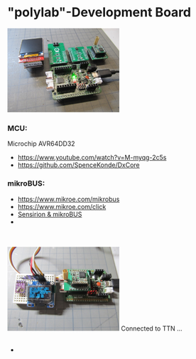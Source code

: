 # "polylab"-Development Board

<img src="Images/IMG_3666_20.jpg" alt="polylab" width="50%">

### MCU:
Microchip AVR64DD32
* https://www.youtube.com/watch?v=M-myqg-2c5s
* https://github.com/SpenceKonde/DxCore

### mikroBUS:
* https://www.mikroe.com/mikrobus
* https://www.mikroe.com/click
* [Sensirion & mikroBUS](https://developer.sensirion.com/partner-spotlight/partner-spotlight-mikroelektronika)
* 
<br>
<br>
<img src="Images/IMG_3669_20.jpg" alt="polylab" width="50%">
Connected to TTN ...
<br>
<br>

* [](https://github.com/mikalhart/TinyGPSPlus)



